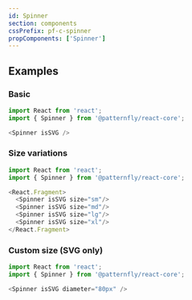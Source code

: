 ```yaml
---
id: Spinner
section: components
cssPrefix: pf-c-spinner
propComponents: ['Spinner']
---
```


## Examples
### Basic
```js
import React from 'react';
import { Spinner } from '@patternfly/react-core';

<Spinner isSVG />
```

### Size variations
```js
import React from 'react';
import { Spinner } from '@patternfly/react-core';

<React.Fragment>
  <Spinner isSVG size="sm"/>
  <Spinner isSVG size="md"/>
  <Spinner isSVG size="lg"/>
  <Spinner isSVG size="xl"/>
</React.Fragment>
```

### Custom size (SVG only)
```js
import React from 'react';
import { Spinner } from '@patternfly/react-core';

<Spinner isSVG diameter="80px" />
```

